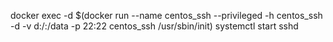 docker exec -d $(docker run --name centos_ssh --privileged -h centos_ssh -d -v d:/:/data -p 22:22 centos_ssh /usr/sbin/init) systemctl start sshd

